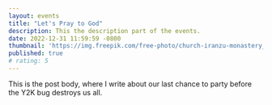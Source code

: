 ```yaml
---
layout: events
title: "Let's Pray to God"
description: This the description part of the events.
date: 2022-12-31 11:59:59 -0800
thumbnail: 'https://img.freepik.com/free-photo/church-iranzu-monastery_181624-24306.jpg'
published: true
# rating: 5
---
```


This is the post body, where I write about our last chance to party before the Y2K bug destroys us all.
